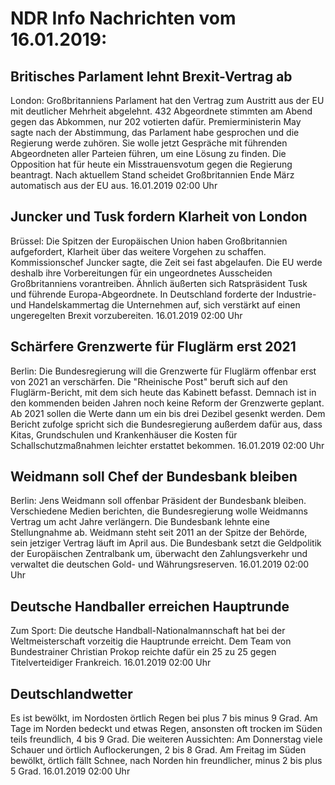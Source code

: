 # NDR Info Nachrichten vom 16.01.2019:


## Britisches Parlament lehnt Brexit-Vertrag ab
London:	Großbritanniens Parlament hat den Vertrag zum Austritt aus der EU mit deutlicher Mehrheit abgelehnt. 432 Abgeordnete stimmten am Abend gegen das Abkommen, nur 202 votierten dafür. Premierministerin May sagte nach der Abstimmung, das Parlament habe gesprochen und die Regierung werde zuhören. Sie wolle jetzt Gespräche mit führenden Abgeordneten aller Parteien führen, um eine Lösung zu finden. Die Opposition hat für heute ein Misstrauensvotum gegen die Regierung beantragt. Nach aktuellem Stand scheidet Großbritannien Ende März automatisch aus der EU aus. 16.01.2019 02:00 Uhr 

## Juncker und Tusk fordern Klarheit von London
Brüssel:	Die Spitzen der Europäischen Union haben Großbritannien aufgefordert, Klarheit über das weitere Vorgehen zu schaffen. Kommissionschef Juncker sagte, die Zeit sei fast abgelaufen. Die EU werde deshalb ihre Vorbereitungen für ein ungeordnetes Ausscheiden Großbritanniens vorantreiben. Ähnlich äußerten sich Ratspräsident Tusk und führende Europa-Abgeordnete. In Deutschland forderte der Industrie- und Handelskammertag die Unternehmen auf, sich verstärkt auf einen ungeregelten Brexit vorzubereiten. 16.01.2019 02:00 Uhr 

## Schärfere Grenzwerte für Fluglärm erst 2021
Berlin: Die Bundesregierung will die Grenzwerte für Fluglärm offenbar erst von 2021 an verschärfen. Die "Rheinische Post" beruft sich auf den Fluglärm-Bericht, mit dem sich heute das Kabinett befasst. Demnach ist in den kommenden beiden Jahren noch keine Reform der Grenzwerte geplant. Ab 2021 sollen die Werte dann um ein bis drei Dezibel gesenkt werden. Dem Bericht zufolge spricht sich die Bundesregierung außerdem dafür aus, dass Kitas, Grundschulen und Krankenhäuser die Kosten für Schallschutzmaßnahmen leichter erstattet bekommen. 16.01.2019 02:00 Uhr 

## Weidmann soll Chef der Bundesbank bleiben
Berlin:	Jens Weidmann soll offenbar Präsident der Bundesbank bleiben. Verschiedene Medien berichten, die Bundesregierung wolle Weidmanns Vertrag um acht Jahre verlängern. Die Bundesbank lehnte eine Stellungnahme ab. Weidmann steht seit 2011 an der Spitze der Behörde, sein jetziger Vertrag läuft im April aus. Die Bundesbank setzt die Geldpolitik der Europäischen Zentralbank um, überwacht den Zahlungsverkehr und verwaltet die deutschen Gold- und Währungsreserven. 16.01.2019 02:00 Uhr 

## Deutsche Handballer erreichen Hauptrunde
Zum Sport:	Die deutsche Handball-Nationalmannschaft hat bei der Weltmeisterschaft vorzeitig die Hauptrunde erreicht. Dem Team von Bundestrainer Christian Prokop reichte dafür ein 25 zu 25 gegen Titelverteidiger Frankreich. 16.01.2019 02:00 Uhr 

## Deutschlandwetter
Es ist bewölkt, im Nordosten örtlich Regen bei plus 7 bis minus 9 Grad. Am Tage im Norden bedeckt und etwas Regen, ansonsten oft trocken im Süden teils freundlich, 4 bis 9 Grad. Die weiteren Aussichten: Am Donnerstag viele Schauer und örtlich Auflockerungen, 2 bis 8 Grad. Am Freitag im Süden bewölkt, örtlich fällt Schnee, nach Norden hin freundlicher, minus 2 bis plus 5 Grad. 16.01.2019 02:00 Uhr 
